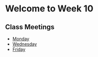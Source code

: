 # Welcome to Week 10

## Class Meetings

* [Monday](day28.md)
* [Wednesday](day29.md)
* [Friday](day30.md)